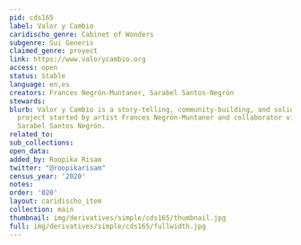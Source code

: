 ```yaml
---
pid: cds165
label: Valor y Cambio
caridischo_genre: Cabinet of Wonders
subgenre: Sui Generis
claimed_genre: proyect
link: https://www.valorycambio.org
access: open
status: Stable
language: en,es
creators: Frances Negrón-Muntaner, Sarabel Santos-Negrón
stewards:
blurb: Valor y Cambio is a story-telling, community-building, and solidarity economy
  project started by artist Frances Negrón-Muntaner and collaborator visual artist
  Sarabel Santos Negrón.
related_to:
sub_collections:
open_data:
added_by: Roopika Risam
twitter: "@roopikarisam"
census_year: '2020'
notes:
order: '020'
layout: caridischo_item
collection: main
thumbnail: img/derivatives/simple/cds165/thumbnail.jpg
full: img/derivatives/simple/cds165/fullwidth.jpg
---
```

